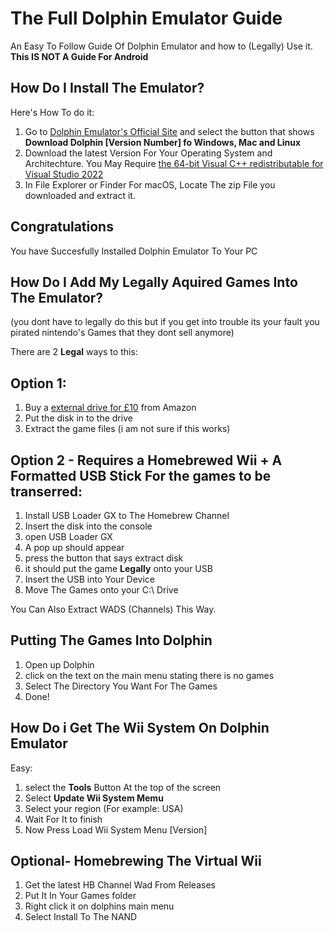 # The Full Dolphin Emulator Guide
An Easy To Follow Guide Of Dolphin Emulator and how to (Legally) Use it. **This IS NOT A Guide For Android**

## How Do I Install The Emulator?
Here's How To do it:

1. Go to [Dolphin Emulator's Official Site](https://dolphin-emu.org/) and select the button that shows **Download Dolphin [Version Number] fo Windows, Mac and Linux**
2. Download the latest Version For Your Operating System and Architechture. You May Require [the 64-bit Visual C++ redistributable for Visual Studio 2022](https://learn.microsoft.com/en-us/cpp/windows/latest-supported-vc-redist?view=msvc-170)
3. In File Explorer or Finder For macOS, Locate The zip File you downloaded and extract it.

## Congratulations
You have Succesfully Installed Dolphin Emulator To Your PC

## How Do I Add My **Legally** Aquired Games Into The Emulator?
(you dont have to legally do this but if you get into trouble its your fault you pirated nintendo's Games that they dont sell anymore)

There are 2 **Legal** ways to this:

## Option 1:
1. Buy a [external drive for £10](https://www.amazon.co.uk/External-Portable-Desktop-MacBook-Windows/dp/B09VGP5ZSF/ref=sr_1_5?sr=8-5) from Amazon
2. Put the disk in to the drive
3. Extract the game files
   (i am not sure if this works)

## Option 2 - Requires a Homebrewed Wii + A Formatted USB Stick For the games to be transerred:
1. Install USB Loader GX to The Homebrew Channel
2. Insert the disk into the console
3. open USB Loader GX
4. A pop up should appear
5. press the button that says extract disk
6. it should put the game **Legally** onto your USB
7. Insert the USB into Your Device
8. Move The Games onto your C:\ Drive
   
You Can Also Extract WADS (Channels) This Way.

## Putting The Games Into Dolphin
1. Open up Dolphin
2. click on the text on the main menu stating there is no games
3. Select The Directory You Want For The Games
4. Done!

## How Do i Get The Wii System On Dolphin Emulator
Easy:
1. select the **Tools** Button At the top of the screen
2. Select **Update Wii System Memu**
3. Select your region (For example: USA)
4. Wait For It to finish
5. Now Press Load Wii System Menu [Version]

## Optional- Homebrewing The Virtual Wii
1. Get the latest HB Channel Wad From Releases
2. Put It In Your Games folder
3. Right click it on dolphins main menu
4. Select Install To The NAND





